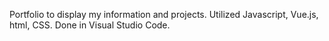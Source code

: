 Portfolio to display my information and projects. Utilized Javascript, Vue.js, html, CSS. Done in Visual Studio Code.
